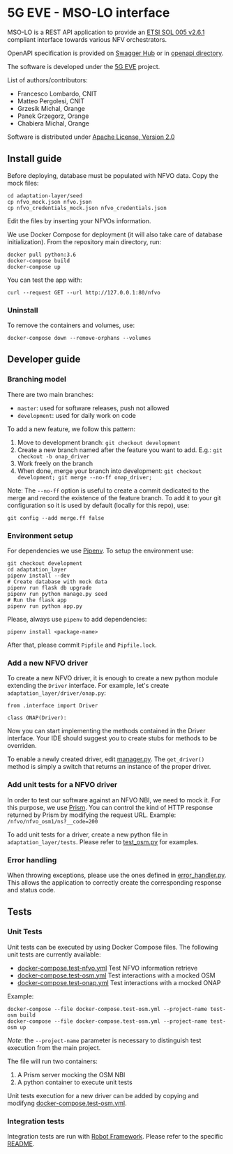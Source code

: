 # 5G EVE - MSO-LO interface

MSO-LO is a REST API application to provide an
[ETSI SOL 005 v2.6.1](https://www.etsi.org/deliver/etsi_gs/NFV-SOL/001_099/001/02.06.01_60/gs_NFV-SOL001v020601p.pdf)
compliant interface towards various NFV orchestrators.

OpenAPI specification is provided on [Swagger Hub](https://app.swaggerhub.com/apis/zvfvrv/MSO-LO-new/) or in
[openapi directory](openapi).

The software is developed under the [5G EVE](https://www.5g-eve.eu/) project.

List of authors/contributors:

- Francesco Lombardo, CNIT
- Matteo Pergolesi, CNIT
- Grzesik Michal, Orange
- Panek Grzegorz, Orange
- Chabiera Michal, Orange

Software is distributed under [Apache License, Version 2.0](http://www.apache.org/licenses/LICENSE-2.0)

## Install guide

Before deploying, database must be populated with NFVO data.
Copy the mock files:

```
cd adaptation-layer/seed
cp nfvo_mock.json nfvo.json
cp nfvo_credentials_mock.json nfvo_credentials.json
```

Edit the files by inserting your NFVOs information.

We use Docker Compose for deployment (it will also take care of database initialization).
From the repository main directory, run:

```
docker pull python:3.6
docker-compose build
docker-compose up
```

You can test the app with:

```
curl --request GET --url http://127.0.0.1:80/nfvo
```
### Uninstall

To remove the containers and volumes, use:

```
docker-compose down --remove-orphans --volumes
```

## Developer guide

### Branching model

There are two main branches:

- `master`: used for software releases, push not allowed
- `development`: used for daily work on code

To add a new feature, we follow this pattern:

1. Move to development branch: `git checkout development`
2. Create a new branch named after the feature you want to add. E.g.:
`git checkout -b onap_driver`
3. Work freely on the branch
4. When done, merge your branch into development:
`git checkout development; git merge --no-ff onap_driver;`

Note: The `--no-ff` option is useful to create a commit dedicated to the merge
and record the existence of the feature branch.
To add it to your git configuration so it is used by default (locally for this
repo), use:

```
git config --add merge.ff false
```

### Environment setup

For dependencies we use [Pipenv](https://pipenv.readthedocs.io/en/latest/).
To setup the environment use:

```
git checkout development
cd adaptation_layer
pipenv install --dev
# Create database with mock data
pipenv run flask db upgrade
pipenv run python manage.py seed
# Run the flask app
pipenv run python app.py
```

Please, always use `pipenv` to add dependencies:

```
pipenv install <package-name>
```

After that, please commit `Pipfile` and `Pipfile.lock`.

### Add a new NFVO driver

To create a new NFVO driver, it is enough to create a new python module
extending the `Driver` interface.
For example, let's create `adaptation_layer/driver/onap.py`:

```
from .interface import Driver

class ONAP(Driver):
```

Now you can start implementing the methods contained in the Driver interface.
Your IDE should suggest you to create stubs for methods to be overriden.

To enable a newly created driver, edit [manager.py](adaptation_layer/driver/manager.py).
The `get_driver()` method is simply a switch that returns an instance of the
proper driver.

### Add unit tests for a NFVO driver

In order to test our software against an NFVO NBI, we need to mock it.
For this purpose, we use [Prism](https://stoplight.io/open-source/prism/).
You can control the kind of HTTP response returned by Prism by modifying the request URL.
Example: `/nfvo/nfvo_osm1/ns?__code=200`

To add unit tests for a driver, create a new python file in `adaptation_layer/tests`.
Please refer to [test_osm.py](/adaptation_layer/tests/test_osm.py) for examples.

### Error handling

When throwing exceptions, please use the ones defined in [error_handler.py](adaptation_layer/error_handler.py).
This allows the application to correctly create the corresponding response and
status code.

## Tests

### Unit Tests

Unit tests can be executed by using Docker Compose files.
The following unit tests are currently available:

- [docker-compose.test-nfvo.yml](docker-compose.test-nfvo.yml) Test NFVO information retrieve
- [docker-compose.test-osm.yml](docker-compose.test-osm.yml) Test interactions with a mocked OSM
- [docker-compose.test-onap.yml](docker-compose.test-onap.yml) Test interactions with a mocked ONAP

Example:
```
docker-compose --file docker-compose.test-osm.yml --project-name test-osm build
docker-compose --file docker-compose.test-osm.yml --project-name test-osm up
```

*Note*: the `--project-name` parameter is necessary to distinguish test execution from
the main project.

The file will run two containers:

1. A Prism server mocking the OSM NBI
2. A python container to execute unit tests

Unit tests execution for a new driver can be added by copying and modifyng
[docker-compose.test-osm.yml](docker-compose.test-osm.yml).

### Integration tests

Integration tests are run with [Robot Framework](https://robotframework.org/).
Please refer to the specific [README](./adaptation_layer/robotframework/README.md).

